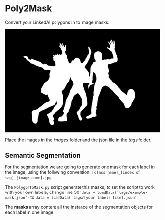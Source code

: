 # Poly2Mask

Convert your LinkedAI polygons in to image masks.

![Segmentation example](/results/Person_0_people.jpg)

Place the images in the *images* folder and the json file in the *tags* folder.

## Semantic Segmentation
For the segmentation we are going to generate one mask for each label in the image, using the following convention:
`[class name]_[index of tag]_[image name].jpg`

The `PolygonToMask.py` script generate this masks, to set the script to work with your own labels, change line 30:
`data = loadData('tags/example-mask.json')`
to
`data = loadData('tags/[your labels file].json')`

The **masks** array content all the instance of the segmentation objects for each label in one image.
